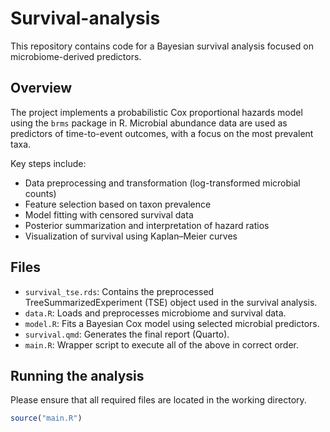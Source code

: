 # Survival-analysis

This repository contains code for a Bayesian survival analysis focused on microbiome-derived predictors.

## Overview

The project implements a probabilistic Cox proportional hazards model using the `brms` package in R. Microbial abundance data are used as predictors of time-to-event outcomes, with a focus on the most prevalent taxa.

Key steps include:
- Data preprocessing and transformation (log-transformed microbial counts)
- Feature selection based on taxon prevalence
- Model fitting with censored survival data
- Posterior summarization and interpretation of hazard ratios
- Visualization of survival using Kaplan–Meier curves

## Files

- `survival_tse.rds`: Contains the preprocessed TreeSummarizedExperiment (TSE) object used in the survival analysis.
- `data.R`: Loads and preprocesses microbiome and survival data.
- `model.R`: Fits a Bayesian Cox model using selected microbial predictors.
- `survival.qmd`: Generates the final report (Quarto).
- `main.R`: Wrapper script to execute all of the above in correct order.

## Running the analysis

Please ensure that all required files are located in the working directory.
 
```r
source("main.R")
